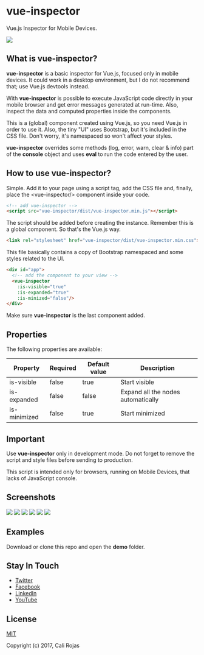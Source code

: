 # vue-inspector
Vue.js Inspector for Mobile Devices.

![](/logo/vue-inspector.gif)

## What is vue-inspector?
**vue-inspector** is a basic inspector for Vue.js, focused only in mobile devices. It could work in a desktop environment, but I do not recommend that; use Vue.js devtools instead.

With **vue-inspector** is possible to execute JavaScript code directly in your mobile browser and get error messages generated at run-time. Also, inspect the data and computed properties inside the components.

This is a (global) component created using Vue.js, so you need Vue.js in order to use it. Also, the tiny "UI" uses Bootstrap, but it's included in the CSS file. Don't worry, it's namespaced so won't affect your styles.

**vue-inspector** overrides some methods (log, error, warn, clear & info) part of the **console** object and uses **eval** to run the code entered by the user.

## How to use vue-inspector?
Simple. Add it to your page using a script tag, add the CSS file and, finally, place the &lt;vue-inspector/&gt; component inside your code.

```html
<!-- add vue-inspector -->
<script src="vue-inspector/dist/vue-inspector.min.js"></script>
```
The script should be added before creating the instance. Remember this is a global component. So that's the Vue.js way.

```html
<link rel="stylesheet" href="vue-inspector/dist/vue-inspector.min.css">
```
This file basically contains a copy of Bootstrap namespaced and some styles related to the UI.

```html
<div id="app">
  <!-- add the component to your view -->
  <vue-inspector
    :is-visible="true"
    :is-expanded="true"
    :is-minized="false"/>
</div>
```
Make sure **vue-inspector** is the last component added.

## Properties
The following properties are available:

|Property|Required|Default value|Description|
|--------|--------|-------------|-----------|
|is-visible|false|true|Start visible|
|is-expanded|false|false|Expand all the nodes automatically|
|is-minimized|false|true|Start minimized|

## Important
Use **vue-inspector** only in development mode. Do not forget to remove the script and style files before sending to production.

This script is intended only for browsers, running on Mobile Devices, that lacks of JavaScript console.

## Screenshots
![](/screenshots/vue-inspector-01.jpg)
![](/screenshots/vue-inspector-02.jpg)
![](/screenshots/vue-inspector-03.jpg)
![](/screenshots/vue-inspector-04.jpg)
![](/screenshots/vue-inspector-05.jpg)
![](/screenshots/vue-inspector-06.jpg)

## Examples
Download or clone this repo and open the **demo** folder.
## Stay In Touch

- [Twitter](https://twitter.com/calirojas506)
- [Facebook](https://www.facebook.com/calirojas506)
- [LinkedIn](https://www.linkedin.com/in/cali-rojas-17403334/)
- [YouTube](https://youtube.com/calirojas506)


## License
[MIT](http://opensource.org/licenses/MIT)

Copyright (c) 2017, Cali Rojas